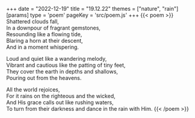 +++
date = "2022-12-19"
title = "19.12.22"
themes = ["nature", "rain"]
[params]
  type = 'poem'
  pageKey = 'src/poem.js'
+++
{{< poem >}}
Shattered clouds fall,  
In a downpour of fragrant gemstones,  
Resounding like a flowing tide,  
Blaring a horn at their descent,  
And in a moment whispering.  
  
Loud and quiet like a wandering melody,  
Vibrant and cautious like the patting of tiny feet,  
They cover the earth in depths and shallows,  
Pouring out from the heavens.  
  
All the world rejoices,  
For it rains on the righteous and the wicked,  
And His grace calls out like rushing waters,  
To turn from their darkness and dance in the rain with Him.
{{< /poem >}}